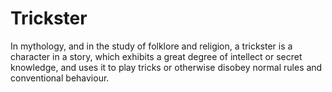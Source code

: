 # Trickster
In mythology, and in the study of folklore and religion, a trickster is a character in a story, which exhibits a great degree of intellect or secret knowledge, and uses it to play tricks or otherwise disobey normal rules and conventional behaviour.

